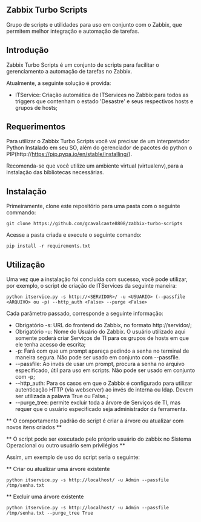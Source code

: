 Zabbix Turbo Scripts
--------------------
Grupo de scripts e utilidades para uso em conjunto com o Zabbix, que permitem melhor integração e automação de tarefas.

Introdução
----------

Zabbix Turbo Scripts é um conjunto de scripts para facilitar o gerenciamento a automação de tarefas no Zabbix.

Atualmente, a seguinte solução é provida:

 * ITService: Criação automática de ITServices no Zabbix para todos as triggers que contenham o estado 'Desastre' e seus respectivos hosts e grupos de hosts;

Requerimentos
-------------

Para utilizar o Zabbix Turbo Scripts você vai precisar de um interpretador Python Instalado em seu SO, além do gerenciador de pacotes do python o PIP(http://https://pip.pypa.io/en/stable/installing/). 

Recomenda-se que você utilize um ambiente virtual (virtualenv),para a instalação das bibliotecas necessárias.


Instalação
----------

Primeiramente, clone este repositório para uma pasta com o seguinte commando:

``` git clone https://github.com/gcavalcante8808/zabbix-turbo-scripts ```

Acesse a pasta criada e execute o seguinte comando:

``` pip install -r requirements.txt ```


Utilização
----------

Uma vez que a instalação foi concluída com sucesso, você pode utilizar, por exemplo, o script de criação de ITServices da seguinte maneira:

``` python itservice.py -s http://<SERVIDOR>/ -u <USUARIO> (--passfile <ARQUIVO> ou -p) --http_auth <False> --purge <False> ```

Cada parâmetro passado, corresponde a seguinte informação:

 * Obrigatório -s: URL do frontend do Zabbix, no formato http://servidor/;
 * Obrigatório -u: Nome do Usuário do Zabbix. O usuário utilizado aqui somente poderá criar Serviços de TI para os grupos de hosts em que ele tenha acesso de escrita;
 * -p: Fará com que um prompt apareça pedindo a senha no terminal de maneira segura. Não pode ser usado em conjunto com --passfile.
 * --passfile: Ao invés de usar um prompt, procura a senha no arquivo especificado, útil para uso em scripts. Não pode ser usado em conjunto com -p;
 * --http_auth: Para os casos em que o Zabbix é configurado para utilizar autenticação HTTP (via webserver) ao invés de interna ou ldap. Devem ser utilizada a palavra True ou False.;
 * --purge_tree: permite excluir toda a árvore de Serviços de TI, mas requer que o usuário especificado seja administrador da ferramenta.

** O comportamento padrão do script é criar a árvore ou atualizar com novos itens criados **

** O script pode ser executado pelo próprio usuário do zabbix no Sistema Operacional ou outro usuário sem privilégios **

Assim, um exemplo de uso do script seria o seguinte:

** Criar ou atualizar uma árvore existente

``` python itservice.py -s http://localhost/ -u Admin --passfile /tmp/senha.txt ```

** Excluir uma árvore existente

``` python itservice.py -s http://localhost/ -u Admin --passfile /tmp/senha.txt --purge_tree True ```



